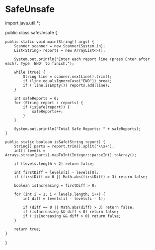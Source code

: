 # SafeUnsafe
import java.util.*;

public class safeUnsafe {

    public static void main(String[] args) {
        Scanner scanner = new Scanner(System.in);
        List<String> reports = new ArrayList<>();

        System.out.println("Enter each report line (press Enter after each). Type 'END' to finish:");

        while (true) {
            String line = scanner.nextLine().trim();
            if (line.equalsIgnoreCase("END")) break;
            if (!line.isEmpty()) reports.add(line);
        }

        int safeReports = 0;
        for (String report : reports) {
            if (isSafe(report)) {
                safeReports++;
            }
        }

        System.out.println("Total Safe Reports: " + safeReports);
    }

    public static boolean isSafe(String report) {
        String[] parts = report.trim().split("\\s+");
        int[] levels = Arrays.stream(parts).mapToInt(Integer::parseInt).toArray();

        if (levels.length < 2) return false;

        int firstDiff = levels[1] - levels[0];
        if (firstDiff == 0 || Math.abs(firstDiff) > 3) return false;

        boolean isIncreasing = firstDiff > 0;

        for (int i = 1; i < levels.length; i++) {
            int diff = levels[i] - levels[i - 1];

            if (diff == 0 || Math.abs(diff) > 3) return false;
            if (isIncreasing && diff < 0) return false;
            if (!isIncreasing && diff > 0) return false;
        }

        return true;
    }
}
